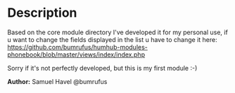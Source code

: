 # Description


Based on the core module directory
I've developed it for my personal use, if u want to change the fields displayed in the list u have to change it here:
https://github.com/bumrufus/humhub-modules-phonebook/blob/master/views/index/index.php

Sorry if it's not perfectly developed, but this is my first module :-)


__Author:__ Samuel Havel @bumrufus
